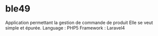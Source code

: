 ble49
=====
Application permettant la gestion de commande de produit
Elle se veut simple et épurée.
Language : PHP5
Framework : Laravel4
